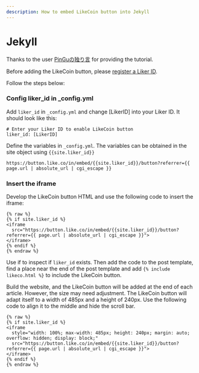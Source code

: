 ```yaml
---
description: How to embed LikeCoin button into Jekyll
---
```


# Jekyll

Thanks to the user [PinGuの独り言](https://pingu.moe/2020/01/integrate-likebutton-with-jekyll/) for providing the tutorial.

Before adding the LikeCoin button, please [register a Liker ID](../../liker-id/).

Follow the steps below:

### Config liker\_id in \_config.yml  <a href="#cong-configyml-she-ding-likerid" id="cong-configyml-she-ding-likerid"></a>

Add `liker_id` in `_config.yml`  and change \[LikerID] into your Liker ID. It should look like this:

```
# Enter your Liker ID to enable LikeCoin button
liker_id: [LikerID]
```

Define the variables in `_config.yml`. The variables can be obtained in the site object using `{{site.liker_id}}`

```
https://button.like.co/in/embed/{{site.liker_id}}/button?referrer={{ page.url | absolute_url | cgi_escape }}
```

### Insert the iframe <a href="#cha-ru-iframe" id="cha-ru-iframe"></a>

Develop the LikeCoin button HTML and use the following code to insert the iframe:

```
{% raw %}
{% if site.liker_id %}
<iframe
  src="https://button.like.co/in/embed/{{site.liker_id}}/button?referrer={{ page.url | absolute_url | cgi_escape }}">
</iframe>
{% endif %}
{% endraw %}
```

Use if to inspect if `liker_id` exists. Then add the code to the post template, find a place near the end of the post template and add `{% include likeco.html %}` to include the LikeCoin button.

Build the website, and the LikeCoin button will be added at the end of each article. However, the size may need adjustment. The LikeCoin button will adapt itself to a width of 485px and a height of 240px. Use the following code to align it to the middle and hide the scroll bar.

```
{% raw %}
{% if site.liker_id %}
<iframe
  style="width: 100%; max-width: 485px; height: 240px; margin: auto; overflow: hidden; display: block;"
  src="https://button.like.co/in/embed/{{site.liker_id}}/button?referrer={{ page.url | absolute_url | cgi_escape }}">
</iframe>
{% endif %}
{% endraw %}
```
